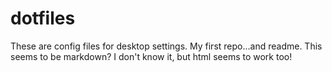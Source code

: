 # dotfiles
These are config files for desktop settings.
My first repo...and readme.
This seems to be markdown?
I don't know it, but html seems to work too!
